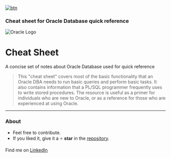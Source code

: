 [![btn](https://raw.githubusercontent.com/josehenriqueroveda/oracle-cs.github.io/master/button.png)](https://josehenriqueroveda.github.io/oracle-cs/)


### Cheat sheet for Oracle Database quick reference

![Oracle Logo](https://upload.wikimedia.org/wikipedia/commons/thumb/5/50/Oracle_logo.svg/1200px-Oracle_logo.svg.png)


# Cheat Sheet
A concise set of notes about Oracle Database used for quick reference

> This "cheat sheet" covers most of the basic functionality that an Oracle DBA needs to run basic queries and perform basic tasks. It also contains information that a PL/SQL programmer frequently uses to write stored procedures. The resource is useful as a primer for individuals who are new to Oracle, or as a reference for those who are experienced at using Oracle. 

---

### About

* Feel free to contribute.
* If you liked it, give it a ⭐️ **star** in the [repository](https://github.com/josehenriqueroveda/oracle-cs.github.io).

Find me on [LinkedIn](https://www.linkedin.com/in/jhroveda/)
